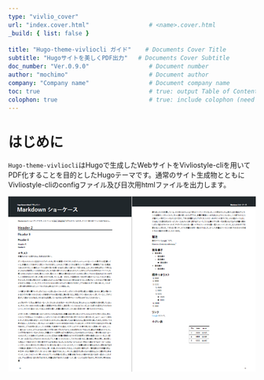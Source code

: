 ```yaml
---
type: "vivlio_cover"
url: "index.cover.html"                 # <name>.cover.html
_build: { list: false }

title: "Hugo-theme-vivliocli ガイド"    # Documents Cover Title
subtitle: "Hugoサイトを美しくPDF出力"   # Documents Cover Subtitle
doc_number: "Ver.0.9.0"                 # Document number
author: "mochimo"                       # Document author
company: "Company name"                 # Document company name
toc: true                               # true: output Table of Contents & PDF Bookmarks
colophon: true                          # true: include colophon (need to make _pdfcolophon.md)
---
```


# はじめに

`Hugo-theme-vivliocli`はHugoで生成したWebサイトをVivliostyle-cliを用いてPDF化することを目的としたHugoテーマです。通常のサイト生成物とともにVivliostyle-cliのconfigファイル及び目次用htmlファイルを出力します。

![出力PDF例](assets/2021-02-14-22-57-12.png)